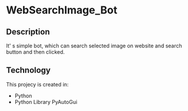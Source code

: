 # WebSearchImage_Bot
## Description
It' s simple bot, which can search selected image on website and search button and then clicked.
## Technology
This projecy is created in:
* Python
* Python Library PyAutoGui
